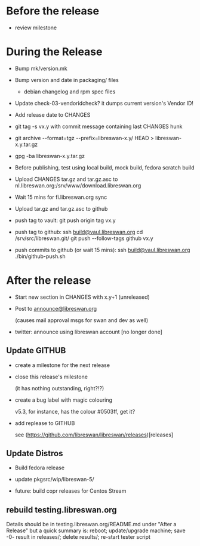 # Before the release

- review milestone

# During the Release

- Bump mk/version.mk

- Bump version and date in packaging/ files
  - debian changelog and rpm spec files

- Update check-03-vendoridcheck?
  it dumps current version's Vendor ID!

- Add release date to CHANGES

- git tag -s vx.y with commit message containing last CHANGES hunk

- git archive --format=tgz --prefix=libreswan-x.y/ HEAD > libreswan-x.y.tar.gz

- gpg -ba libreswan-x.y.tar.gz

- Before publishing, test using local build, mock build, fedora
  scratch build

- Upload CHANGES tar.gz and tar.gz.asc to
  nl.libreswan.org:/srv/www/download.libreswan.org

- Wait 15 mins for fi.libreswan.org sync

- Upload tar.gz and tar.gz.asc to github

- push tag to vault:
    git push origin tag vx.y

- push tag to github:
    ssh build@vaul.libreswan.org cd  /srv/src/libreswan.git/
    git push --follow-tags github vx.y

- push commits to github (or wait 15 mins):
    ssh build@vaul.libreswan.org ./bin/github-push.sh

# After the release

- Start new section in CHANGES with x.y+1 (unreleased)

- Post to announce@libreswan.org

  (causes mail approval msgs for swan and dev as well)

- twitter: announce using libreswan account [no longer done]

## Update GITHUB

- create a milestone for the next release

- close this release's milestone

  (it has nothing outstanding, right?!?)

- create a bug label with magic colouring

  v5.3, for instance, has the colour #0503ff, get it?

- add replease to GITHUB

  see (https://github.com/libreswan/libreswan/releases)[releases]

## Update Distros

- Build fedora release

- update pkgsrc/wip/libreswan-5/

- future: build copr releases for Centos Stream

## rebuild testing.libreswan.org

Details should be in testing.libreswan.org/README.md under "After a
Release" but a quick summary is: reboot; update/upgrade machine; save
-0- result in releases/; delete results/; re-start tester script
